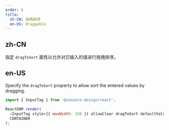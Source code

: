 ```yaml
---
order: 6
title:
  zh-CN: 拖拽排序
  en-US: Draggable
---
```


## zh-CN

指定 `dragToSort` 属性以允许对已输入的值进行拖拽排序。

## en-US

Specify the `dragToSort` property to allow sort the entered values by dragging.

```js
import { InputTag } from '@sensoro-design/react';

ReactDOM.render(
  <InputTag style={{ maxWidth: 350 }} allowClear dragToSort defaultValue={['a', 'b', 'c', 'd']} />,
  CONTAINER
);
```
